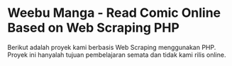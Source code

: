 # Weebu Manga - Read Comic Online Based on Web Scraping PHP
Berikut adalah proyek kami berbasis Web Scraping menggunakan PHP. Proyek ini hanyalah tujuan pembelajaran semata dan tidak kami rilis online.
